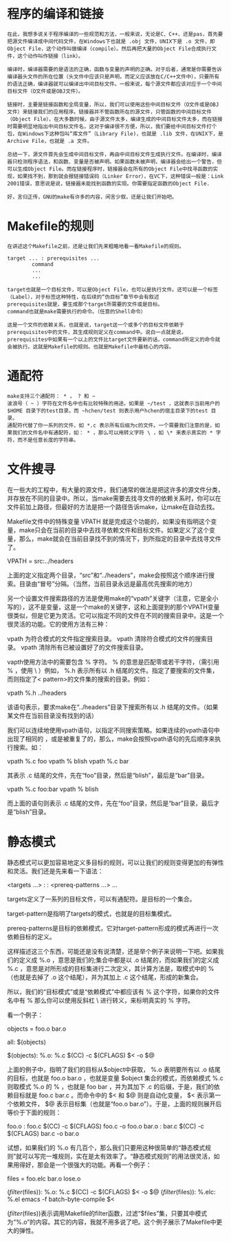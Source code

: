 # 程序的编译和链接

    在此，我想多说关于程序编译的一些规范和方法，一般来说，无论是C、C++、还是pas，首先要把源文件编译成中间代码文件，在Windows下也就是 .obj 文件，UNIX下是 .o 文件，即 Object File，这个动作叫做编译（compile）。然后再把大量的Object File合成执行文件，这个动作叫作链接（link）。

    编译时，编译器需要的是语法的正确，函数与变量的声明的正确。对于后者，通常是你需要告诉编译器头文件的所在位置（头文件中应该只是声明，而定义应该放在C/C++文件中），只要所有的语法正确，编译器就可以编译出中间目标文件。一般来说，每个源文件都应该对应于一个中间目标文件（O文件或是OBJ文件）。

    链接时，主要是链接函数和全局变量，所以，我们可以使用这些中间目标文件（O文件或是OBJ文件）来链接我们的应用程序。链接器并不管函数所在的源文件，只管函数的中间目标文件（Object File），在大多数时候，由于源文件太多，编译生成的中间目标文件太多，而在链接时需要明显地指出中间目标文件名，这对于编译很不方便，所以，我们要给中间目标文件打个包，在Windows下这种包叫“库文件”（Library File)，也就是 .lib 文件，在UNIX下，是Archive File，也就是 .a 文件。

    总结一下，源文件首先会生成中间目标文件，再由中间目标文件生成执行文件。在编译时，编译器只检测程序语法，和函数、变量是否被声明。如果函数未被声明，编译器会给出一个警告，但可以生成Object File。而在链接程序时，链接器会在所有的Object File中找寻函数的实现，如果找不到，那到就会报链接错误码（Linker Error），在VC下，这种错误一般是：Link 2001错误，意思说是说，链接器未能找到函数的实现。你需要指定函数的Object File.

    好，言归正传，GNU的make有许多的内容，闲言少叙，还是让我们开始吧。

# Makefile的规则

    在讲述这个Makefile之前，还是让我们先来粗略地看一看Makefile的规则。

    target ... : prerequisites ...
            command
            ...
            ...

    target也就是一个目标文件，可以是Object File，也可以是执行文件。还可以是一个标签（Label），对于标签这种特性，在后续的“伪目标”章节中会有叙述
    prerequisites就是，要生成那个target所需要的文件或是目标。
    command也就是make需要执行的命令。（任意的Shell命令）

    这是一个文件的依赖关系，也就是说，target这一个或多个的目标文件依赖于prerequisites中的文件，其生成规则定义在command中。说白一点就是说，prerequisites中如果有一个以上的文件比target文件要新的话，command所定义的命令就会被执行。这就是Makefile的规则。也就是Makefile中最核心的内容。

# 通配符
    make支持三个通配符： * ， ? 和 ~
    波浪号（ ~ ）字符在文件名中也有比较特殊的用途。如果是 ~/test ，这就表示当前用户的 $HOME 目录下的test目录。而 ~hchen/test 则表示用户hchen的宿主目录下的test 目录。
    通配符代替了你一系列的文件，如 *.c 表示所有后缀为c的文件。一个需要我们注意的是，如果我们的文件名中有通配符，如： * ，那么可以用转义字符 \ ，如 \* 来表示真实的 * 字符，而不是任意长度的字符串。


# 文件搜寻
在一些大的工程中，有大量的源文件，我们通常的做法是把这许多的源文件分类，并存放在不同的目录中。所以，当make需要去找寻文件的依赖关系时，你可以在文件前加上路径，但最好的方法是把一个路径告诉make，让make在自动去找。

Makefile文件中的特殊变量 VPATH 就是完成这个功能的，如果没有指明这个变量，make只会在当前的目录中去找寻依赖文件和目标文件。如果定义了这个变量，那么，make就会在当前目录找不到的情况下，到所指定的目录中去找寻文件了。

VPATH = src:../headers

上面的定义指定两个目录，“src”和“../headers”，make会按照这个顺序进行搜索。目录由“冒号”分隔。（当然，当前目录永远是最高优先搜索的地方）

另一个设置文件搜索路径的方法是使用make的“vpath”关键字（注意，它是全小写的），这不是变量，这是一个make的关键字，这和上面提到的那个VPATH变量很类似，但是它更为灵活。它可以指定不同的文件在不同的搜索目录中。这是一个很灵活的功能。它的使用方法有三种：

vpath <pattern> <directories>
    为符合模式<pattern>的文件指定搜索目录<directories>。
vpath <pattern>
    清除符合模式<pattern>的文件的搜索目录。
vpath
    清除所有已被设置好了的文件搜索目录。

vapth使用方法中的<pattern>需要包含 % 字符。 % 的意思是匹配零或若干字符，（需引用 % ，使用 \ ）例如， %.h 表示所有以 .h 结尾的文件。<pattern>指定了要搜索的文件集，而<directories>则指定了< pattern>的文件集的搜索的目录。例如：

vpath %.h ../headers

该语句表示，要求make在“../headers”目录下搜索所有以 .h 结尾的文件。（如果某文件在当前目录没有找到的话）

我们可以连续地使用vpath语句，以指定不同搜索策略。如果连续的vpath语句中出现了相同的<pattern> ，或是被重复了的<pattern>，那么，make会按照vpath语句的先后顺序来执行搜索。如：

vpath %.c foo
vpath %   blish
vpath %.c bar

其表示 .c 结尾的文件，先在“foo”目录，然后是“blish”，最后是“bar”目录。

vpath %.c foo:bar
vpath %   blish

而上面的语句则表示 .c 结尾的文件，先在“foo”目录，然后是“bar”目录，最后才是“blish”目录。


# 静态模式
静态模式可以更加容易地定义多目标的规则，可以让我们的规则变得更加的有弹性和灵活。我们还是先来看一下语法：

<targets ...> : <target-pattern> : <prereq-patterns ...>
    <commands>
    ...

targets定义了一系列的目标文件，可以有通配符。是目标的一个集合。

target-pattern是指明了targets的模式，也就是的目标集模式。

prereq-patterns是目标的依赖模式，它对target-pattern形成的模式再进行一次依赖目标的定义。

这样描述这三个东西，可能还是没有说清楚，还是举个例子来说明一下吧。如果我们的<target-pattern>定义成 %.o ，意思是我们的<target>;集合中都是以 .o 结尾的，而如果我们的<prereq-patterns>定义成 %.c ，意思是对<target-pattern>所形成的目标集进行二次定义，其计算方法是，取<target-pattern>模式中的 % （也就是去掉了 .o 这个结尾），并为其加上 .c 这个结尾，形成的新集合。

所以，我们的“目标模式”或是“依赖模式”中都应该有 % 这个字符，如果你的文件名中有 % 那么你可以使用反斜杠 \ 进行转义，来标明真实的 % 字符。

看一个例子：

objects = foo.o bar.o

all: $(objects)

$(objects): %.o: %.c
    $(CC) -c $(CFLAGS) $< -o $@

上面的例子中，指明了我们的目标从$object中获取， %.o 表明要所有以 .o 结尾的目标，也就是 foo.o bar.o ，也就是变量 $object 集合的模式，而依赖模式 %.c 则取模式 %.o 的 % ，也就是 foo bar ，并为其加下 .c 的后缀，于是，我们的依赖目标就是 foo.c bar.c 。而命令中的 $< 和 $@ 则是自动化变量， $< 表示第一个依赖文件， $@ 表示目标集（也就是“foo.o bar.o”）。于是，上面的规则展开后等价于下面的规则：

foo.o : foo.c
    $(CC) -c $(CFLAGS) foo.c -o foo.o
bar.o : bar.c
    $(CC) -c $(CFLAGS) bar.c -o bar.o

试想，如果我们的 %.o 有几百个，那么我们只要用这种很简单的“静态模式规则”就可以写完一堆规则，实在是太有效率了。“静态模式规则”的用法很灵活，如果用得好，那会是一个很强大的功能。再看一个例子：

files = foo.elc bar.o lose.o

$(filter %.o,$(files)): %.o: %.c
    $(CC) -c $(CFLAGS) $< -o $@
$(filter %.elc,$(files)): %.elc: %.el
    emacs -f batch-byte-compile $<

$(filter %.o,$(files))表示调用Makefile的filter函数，过滤“$files”集，只要其中模式为“%.o”的内容。其它的内容，我就不用多说了吧。这个例子展示了Makefile中更大的弹性。




